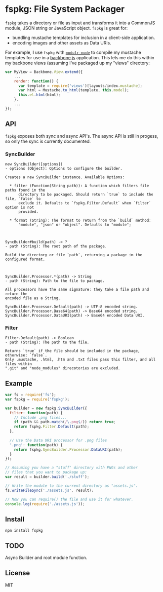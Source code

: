 fspkg: File System Packager
=============================

`fspkg` takes a directory or file as input and transforms it into a CommonJS module, JSON string or JavaScript object. `fspkg` is great for:

* bundling mustache templates for inclusion in a client-side application.
* encoding images and other assets as Data URIs.

For example, I use `fspkg` with <code>[modulr-node](https://github.com/tobie/modulr-node)</code> to compile my mustache templates for use in a [backbone.js](http://documentcloud.github.com/backbone/) application. This lets me do this within my backbone views (assuming I've packaged up my "views" directory:

```js
var MyView = Backbone.View.extend({
    ...
    render: function() {
      var template = require('views')[layouts/index.mustache];
      var html = Mustache.to_html(template, this.model);
      this.el.html(html);
    },
    ...
});
```


API
---

`fspkg` exposes both sync and async API's. The async API is still in progess, so only the sync is currently documented.

### SyncBuilder ###

```text
new SyncBuilder([options])
- options (Object): Options to configure the builder.

Creates a new SyncBuilder instance. Available Options:

  * filter (Function(String path)): A function which filters file paths found in the
      directory to be packaged. Should return `true` to include the file, `false` to
      exclude it. Defaults to `fspkg.Filter.Default` when `filter` option is not
      provided.

  * format (String): The format to return from the `build` method:
      "module", "json" or "object". Defaults to "module";



SyncBuilder#build(path) -> ?
- path (String): The root path of the package.

Build the directory or file `path`, returning a package in the configured format.



SyncBuilder.Processor.*(path) -> String
- path (String): Path to the file to package.

All processors have the same signature: they take a file path and return the
encoded file as a String.

SyncBuilder.Processor.Default(path) -> UTF-8 encoded string.
SyncBuilder.Processor.Base64(path) -> Base64 encoded string.
SyncBuilder.Processor.DataURI(path) -> Base64 encoded Data URI.
```

### Filter ###

```text
Filter.Default(path) -> Boolean
- path (String): The path to the file.

Returns `true` if the file should be included in the package, otherwise: `false`.
Only .mustache, .html, .htm and .txt files pass this filter, and all files within
".git" and "node_modules" direcotories are excluded.
```


Example
-------

```js
var fs = require('fs');
var fspkg = require('fspkg');

var builder = new fspkg.SyncBuilder({
  filter: function(path) {
    // Include .png files...
    if (path && path.match(/\.png$/)) return true;
    return fspkg.Filter.Default(path);
  },
      
  // Use the Data URI processor for .png files
  '.png': function(path) {
    return fspkg.SyncBuilder.Processor.DataURI(path);
  }
});

// Assuming you have a "stuff" directory with PNGs and other
// files that you want to package up:
var result = builder.build('./stuff');

// Write the module to the current directory as "assets.js".
fs.writeFileSync('./assets.js', result);

// Now you can require() the file and use it for whatever.
console.log(require('./assets.js'));
```


Install
-------

`npm install fspkg`


TODO
----

Async Builder and root module function.


License
-------

MIT